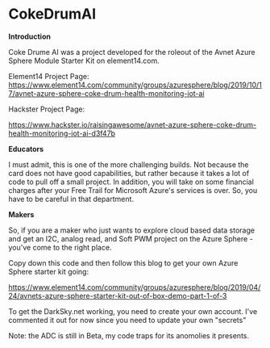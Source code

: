 # CokeDrumAI
**Introduction**

Coke Drume AI was a project developed for the roleout of the Avnet Azure Sphere Module Starter Kit on element14.com.

Element14 Project Page:
https://www.element14.com/community/groups/azuresphere/blog/2019/10/17/avnet-azure-sphere-coke-drum-health-monitoring-iot-ai

Hackster Project Page:

https://www.hackster.io/raisingawesome/avnet-azure-sphere-coke-drum-health-monitoring-iot-ai-d3f47b

**Educators**

I must admit, this is one of the more challenging builds.  Not because the card does not have good capabilities, but rather because it takes a lot of code to pull off a small project.  In addition, you will take on some financial charges after your Free Trail for Microsoft Azure's services is over.  So, you have to be careful in that department.


**Makers**

So, if you are a maker who just wants to explore cloud based data storage and get an I2C, analog read, and Soft PWM project on the Azure Sphere - you've come to the right place.

Copy down this code and then follow this blog to get your own Azure Sphere starter kit going:

https://www.element14.com/community/groups/azuresphere/blog/2019/04/24/avnets-azure-sphere-starter-kit-out-of-box-demo-part-1-of-3

To get the DarkSky.net working, you need to create your own account.  I've commented it out for now since you need to update your own "secrets"

Note:  the ADC is still in Beta, my code traps for its anomolies it presents.
